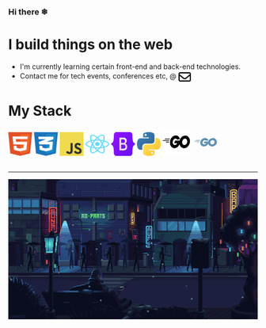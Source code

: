 ### Hi there ❄

# I build things on the web
- I'm currently learning certain front-end and back-end technologies.
- Contact me for tech events, conferences etc, @ <a href="mailto:iwokfortune@gmail.com"><img src="icons/envelope-regular1.svg" width="25" height="25" align="center"></a>

# My Stack
<div style="padding-bottom: 15px">
<img src="icons/html/html.svg" alt="HTML5 Icon" width="48" height="48"> 
<img src="icons/css/css.svg" alt="CSS3 Icon" width="48" height="48">
<img src="icons/js/js.svg" alt="Javascript Icon" width="48" height="48"> 
<img src="icons/reactjs/reactjs.svg" alt="reactjs Icon" width="48" height="48">
<img src="icons/bootstrap/bootstrap.svg" alt="Bootstrap Icon" width="48" height="48">
<img src="icons/python/python.svg" alt="Python Icon" width="48" height="48"> 
<img src="icons/golang/golang1.svg" alt="Golang Icon" width="55" height="55">
<svg xmlns="http://www.w3.org/2000/svg" width="55" height="55" viewBox="0 0 24 24" style="fill: rgba(96, 146, 180, 1);transform: ;msFilter:;"><path d="M3.79 10.17a.18.18 0 0 0-.11 0l-.2.27H7a.15.15 0 0 0 .1-.06l.17-.26v-.05zm-1.47.89a.14.14 0 0 0-.11 0l-.2.26v.05h4.6a.09.09 0 0 0 .09-.06l.08-.23v-.06zM4.6 12a.13.13 0 0 0-.1.06l-.13.24v.06h2.15a.08.08 0 0 0 .07-.07v-.23s0-.07-.06-.07zm15.99-3.07a3.62 3.62 0 0 0-2.78-.5 4.09 4.09 0 0 0-2.72 1.63 4 4 0 0 0-.67 1.26h-3.14a.25.25 0 0 0-.24.16c-.14.25-.37.76-.5 1.06s0 .29.18.29h1.88a2.8 2.8 0 0 1-.26.36 1.81 1.81 0 0 1-1.65.65 1.53 1.53 0 0 1-1.32-1.53 2.07 2.07 0 0 1 1-1.85 1.71 1.71 0 0 1 1.77-.15 1.36 1.36 0 0 1 .45.37c.13.15.14.14.29.1l1.63-.43c.12 0 .16-.08.1-.16a3 3 0 0 0-1.13-1.38 3.35 3.35 0 0 0-2.58-.47A4.31 4.31 0 0 0 8.16 10a3.81 3.81 0 0 0-.82 2.85A3 3 0 0 0 8.57 15a3.46 3.46 0 0 0 2.62.65A4.06 4.06 0 0 0 14 14a4.33 4.33 0 0 0 .41-.69 3 3 0 0 0 1 1.55 3.68 3.68 0 0 0 2.38.86c.25 0 .51 0 .78-.09a4.51 4.51 0 0 0 2.33-1.25A3.72 3.72 0 0 0 22 11.1a3 3 0 0 0-1.41-2.17zm-1.78 4.73a1.81 1.81 0 0 1-1.59.06 1.61 1.61 0 0 1-.9-1.84A2.12 2.12 0 0 1 18 10.19a1.59 1.59 0 0 1 2 1.29 2.91 2.91 0 0 1 0 .32 2.11 2.11 0 0 1-1.19 1.86z"></path></svg>

<br>
</div>

---


<img src="loop.gif" width="1000">
<br><br>

<!--
**Fortunate-04/Fortunate-04** is a ✨ _special_ ✨ repository because its `README.md` (this file) appears on your GitHub profile.

Here are some ideas to get you started:

- 🔭 I’m currently working on ...
- 🌱 I’m currently learning ...
- 👯 I’m looking to collaborate on ...
- 🤔 I’m looking for help with ...
- 💬 Ask me about ...
- 📫 How to reach me: ...
- 😄 Pronouns: ...
- ⚡ Fun fact: ...
-->
